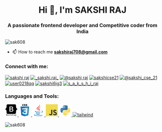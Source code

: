 <h1 align="center">Hi 👋, I'm SAKSHI RAJ</h1>
<h3 align="center">A passionate frontend developer and Competitive coder from India</h3>

<p align="left"> <img src="https://komarev.com/ghpvc/?username=sak608&label=Profile%20views&color=0e75b6&style=flat" alt="sak608" /> </p>

- 📫 How to reach me **sakshiraj708@gmail.com**



<h3 align="left">Connect with me:</h3>
<p align="left">
<a href="https://linkedin.com/in/sakshi raj" target="blank"><img align="center" src="https://raw.githubusercontent.com/rahuldkjain/github-profile-readme-generator/master/src/images/icons/Social/linked-in-alt.svg" alt="sakshi raj" height="30" width="40" /></a>
<a href="https://instagram.com/_sakshi.raj_" target="blank"><img align="center" src="https://raw.githubusercontent.com/rahuldkjain/github-profile-readme-generator/master/src/images/icons/Social/instagram.svg" alt="_sakshi.raj_" height="30" width="40" /></a>
<a href="https://medium.com/@sakshi raj" target="blank"><img align="center" src="https://raw.githubusercontent.com/rahuldkjain/github-profile-readme-generator/master/src/images/icons/Social/medium.svg" alt="@sakshi raj" height="30" width="40" /></a>
<a href="https://www.codechef.com/users/sakshicse21" target="blank"><img align="center" src="https://cdn.jsdelivr.net/npm/simple-icons@3.1.0/icons/codechef.svg" alt="sakshicse21" height="30" width="40" /></a>
<a href="https://www.hackerrank.com/@sakshi_cse_21" target="blank"><img align="center" src="https://raw.githubusercontent.com/rahuldkjain/github-profile-readme-generator/master/src/images/icons/Social/hackerrank.svg" alt="@sakshi_cse_21" height="30" width="40" /></a>
<a href="https://www.leetcode.com/user0218qq" target="blank"><img align="center" src="https://raw.githubusercontent.com/rahuldkjain/github-profile-readme-generator/master/src/images/icons/Social/leet-code.svg" alt="user0218qq" height="30" width="40" /></a>
<a href="https://auth.geeksforgeeks.org/user/sakshi6jg3" target="blank"><img align="center" src="https://raw.githubusercontent.com/rahuldkjain/github-profile-readme-generator/master/src/images/icons/Social/geeks-for-geeks.svg" alt="sakshi6jg3" height="30" width="40" /></a>
<a href="https://discord.gg/s_a_k_s_h_i_raj" target="blank"><img align="center" src="https://raw.githubusercontent.com/rahuldkjain/github-profile-readme-generator/master/src/images/icons/Social/discord.svg" alt="s_a_k_s_h_i_raj" height="30" width="40" /></a>
</p>

<h3 align="left">Languages and Tools:</h3>
<p align="left"> <a href="https://getbootstrap.com" target="_blank" rel="noreferrer"> <img src="https://raw.githubusercontent.com/devicons/devicon/master/icons/bootstrap/bootstrap-plain-wordmark.svg" alt="bootstrap" width="40" height="40"/> </a> <a href="https://www.w3schools.com/css/" target="_blank" rel="noreferrer"> <img src="https://raw.githubusercontent.com/devicons/devicon/master/icons/css3/css3-original-wordmark.svg" alt="css3" width="40" height="40"/> </a> <a href="https://www.java.com" target="_blank" rel="noreferrer"> <img src="https://raw.githubusercontent.com/devicons/devicon/master/icons/java/java-original.svg" alt="java" width="40" height="40"/> </a> <a href="https://developer.mozilla.org/en-US/docs/Web/JavaScript" target="_blank" rel="noreferrer"> <img src="https://raw.githubusercontent.com/devicons/devicon/master/icons/javascript/javascript-original.svg" alt="javascript" width="40" height="40"/> </a> <a href="https://www.python.org" target="_blank" rel="noreferrer"> <img src="https://raw.githubusercontent.com/devicons/devicon/master/icons/python/python-original.svg" alt="python" width="40" height="40"/> </a> <a href="https://tailwindcss.com/" target="_blank" rel="noreferrer"> <img src="https://www.vectorlogo.zone/logos/tailwindcss/tailwindcss-icon.svg" alt="tailwind" width="40" height="40"/> </a> </p>

<p><img align="center" src="https://github-readme-streak-stats.herokuapp.com/?user=sak608&" alt="sak608" /></p>
